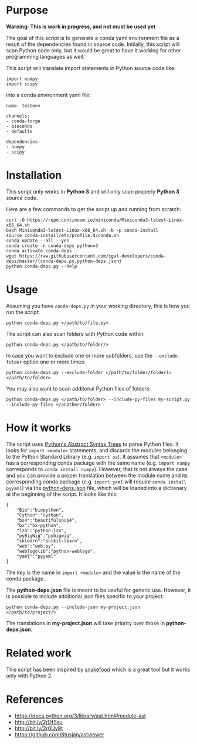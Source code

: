 # Purpose

**Warning: This is work in progress, and not must be used yet**

The goal of this script is to generate a conda yaml environment file
as a result of the dependencies found in source code. Initially, this 
script will scan Python code only, but it would be great to have it 
working for other programming languages as well.

This script will translate import statements in Python source code like:

    import numpy
    import scipy

into a conda environment yaml file:

    name: testenv
    
    channels:
    - conda-forge
    - bioconda
    - defaults

    dependencies:
    - numpy
    - scipy

# Installation

This script only works in **Python 3** and will only scan properly **Python 3** source code.

Here are a few commands to get the script up and running from scratch:

    curl -O https://repo.continuum.io/miniconda/Miniconda3-latest-Linux-x86_64.sh
    bash Miniconda3-latest-Linux-x86_64.sh -b -p conda-install
    source conda-install/etc/profile.d/conda.sh 
    conda update --all --yes
    conda create -n conda-deps python=3
    conda activate conda-deps
    wget https://raw.githubusercontent.com/cgat-developers/conda-deps/master/{conda-deps.py,python-deps.json}
    python conda-deps.py --help

# Usage

Assuming you have `conda-deps.py` in your working directory, this is how you run the script:

    python conda-deps.py </path/to/file.py>
    
The script can also scan folders with Python code within:

    python conda-deps.py </path/to/folder/>
    
In case you want to exclude one or more subfolders, use the `--exclude-folder` option one or more times:

    python conda-deps.py --exclude-folder </path/to/folder/folder1> </path/to/folder>

You may also want to scan additonal Python files of folders:

    python conda-deps.py </path/to/folder> --include-py-files my-script.py --include-py-files </another/folder>
    
# How it works
    
The script uses [Python's Abstract Syntax Trees](https://docs.python.org/3/library/ast.html#module-ast)
to parse Python files. It looks for `import <module>` statements, and discards the modules belonging to the
Python Standard Library (e.g. `import os`). It assumes that `<module>` has a corresponding conda package
with the same name (e.g. `import numpy` corresponds to `conda install numpy`). However, that is not
always the case and you can provide a proper translation between the module name and its corresponding
conda package (e.g. `import yaml` will require `conda install pyyaml`) via the 
[python-deps.json](https://github.com/cgat-developers/conda-deps/blob/master/python-deps.json) file, which
will be loaded into a dictionary at the beginning of the script. It looks like this:

    {
        "Bio":"biopython",
        "Cython":"cython",
        "bs4":"beautifulsoup4",
        "bx":"bx-python",
        "lzo":"python-lzo",
        "pyBigWig":"pybigwig",
        "sklearn":"scikit-learn",
        "web":"web.py",
        "weblogolib":"python-weblogo",
        "yaml":"pyyaml"
    }    

The key is the name in `import <module>` and the value is the name of the conda package. 

The **python-deps.json** file is meant to be useful for generic use. However, it is possible to include
additional json files specific to your project:

    python conda-deps.py --include-json my-project.json </path/to/project/>

The translations in **my-project.json** will take priority over those in **python-deps.json**.

# Related work

This script has been inspired by [snakefood](http://furius.ca/snakefood/) which is a great tool
but it works only with Python 2.

# References

* https://docs.python.org/3/library/ast.html#module-ast
* http://bit.ly/2rDf5xu
* http://bit.ly/2r0Uv9t
* https://github.com/titusjan/astviewer
